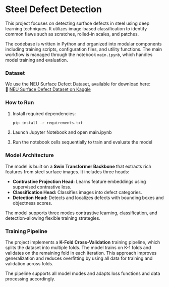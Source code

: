 # Steel Defect Detection

This project focuses on detecting surface defects in steel using deep learning techniques. It utilizes image-based classification to identify common flaws such as scratches, rolled-in scales, and patches.

The codebase is written in Python and organized into modular components including training scripts, configuration files, and utility functions. The main workflow is managed through the notebook `main.ipynb`, which handles model training and evaluation.

### Dataset  
We use the NEU Surface Defect Dataset, available for download here:  
🔗 [NEU Surface Defect Dataset on Kaggle](https://www.kaggle.com/datasets/zy12345/neudet)

### How to Run

1. Install required dependencies:

   ```bash
   pip install -r requirements.txt
   
2. Launch Jupyter Notebook and open main.ipynb

3. Run the notebook cells sequentially to train and evaluate the model
   
### Model Architecture

The model is built on a **Swin Transformer Backbone** that extracts rich features from steel surface images. It includes three heads:

- **Contrastive Projection Head:** Learns feature embeddings using supervised contrastive loss.
- **Classification Head:** Classifies images into defect categories.
- **Detection Head:** Detects and localizes defects with bounding boxes and objectness scores.

The model supports three modes contrastive learning, classification, and detection-allowing flexible training strategies.

### Training Pipeline

The project implements a **K-Fold Cross-Validation** training pipeline, which splits the dataset into multiple folds. The model trains on K-1 folds and validates on the remaining fold in each iteration. This approach improves generalization and reduces overfitting by using all data for training and validation across folds.

The pipeline supports all model modes and adapts loss functions and data processing accordingly.
